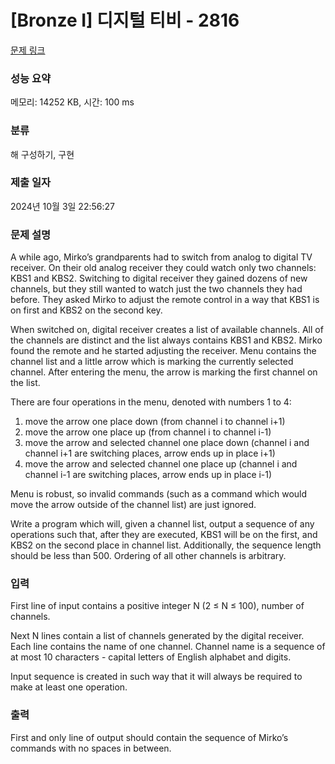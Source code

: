 # [Bronze I] 디지털 티비 - 2816 

[문제 링크](https://www.acmicpc.net/problem/2816) 

### 성능 요약

메모리: 14252 KB, 시간: 100 ms

### 분류

해 구성하기, 구현

### 제출 일자

2024년 10월 3일 22:56:27

### 문제 설명

<p>A while ago, Mirko’s grandparents had to switch from analog to digital TV receiver. On their old analog receiver they could watch only two channels: KBS1 and KBS2. Switching to digital receiver they gained dozens of new channels, but they still wanted to watch just the two channels they had before. They asked Mirko to adjust the remote control in a way that KBS1 is on first and KBS2 on the second key. </p>

<p>When switched on, digital receiver creates a list of available channels. All of the channels are distinct and the list always contains KBS1 and KBS2. Mirko found the remote and he started adjusting the receiver. Menu contains the channel list and a little arrow which is marking the currently selected channel. After entering the menu, the arrow is marking the first channel on the list. </p>

<p>There are four operations in the menu, denoted with numbers 1 to 4: </p>

<ol>
	<li>move the arrow one place down (from channel i to channel i+1) </li>
	<li>move the arrow one place up (from channel i to channel i-1) </li>
	<li>move the arrow and selected channel one place down (channel i and channel i+1 are switching places, arrow ends up in place i+1) </li>
	<li>move the arrow and selected channel one place up (channel i and channel i-1 are switching places, arrow ends up in place i-1) </li>
</ol>

<p>Menu is robust, so invalid commands (such as a command which would move the arrow outside of the channel list) are just ignored. </p>

<p>Write a program which will, given a channel list, output a sequence of any operations such that, after they are executed, KBS1 will be on the first, and KBS2 on the second place in channel list. Additionally, the sequence length should be less than 500. Ordering of all other channels is arbitrary. </p>

### 입력 

 <p>First line of input contains a positive integer N (2 ≤ N ≤ 100), number of channels. </p>

<p>Next N lines contain a list of channels generated by the digital receiver. Each line contains the name of one channel. Channel name is a sequence of at most 10 characters - capital letters of English alphabet and digits. </p>

<p>Input sequence is created in such way that it will always be required to make at least one operation. </p>

### 출력 

 <p>First and only line of output should contain the sequence of Mirko’s commands with no spaces in between. </p>

